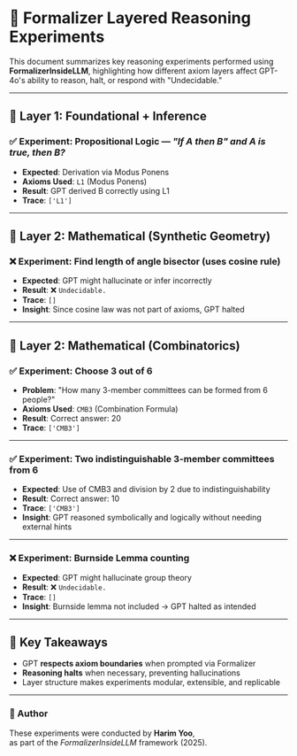 # 🧪 Formalizer Layered Reasoning Experiments

This document summarizes key reasoning experiments performed using **FormalizerInsideLLM**, highlighting how different axiom layers affect GPT-4o's ability to reason, halt, or respond with "Undecidable."

---

## 🧱 Layer 1: Foundational + Inference

### ✅ Experiment: Propositional Logic — *"If A then B" and A is true, then B?*
- **Expected**: Derivation via Modus Ponens
- **Axioms Used**: `L1` (Modus Ponens)
- **Result**: GPT derived B correctly using L1  
- **Trace**: `['L1']`

---

## 📐 Layer 2: Mathematical (Synthetic Geometry)

### ❌ Experiment: Find length of angle bisector (uses cosine rule)
- **Expected**: GPT might hallucinate or infer incorrectly
- **Result**: ❌ `Undecidable.`
- **Trace**: `[]`  
- **Insight**: Since cosine law was not part of axioms, GPT halted

---

## 📏 Layer 2: Mathematical (Combinatorics)

### ✅ Experiment: Choose 3 out of 6
- **Problem**: "How many 3-member committees can be formed from 6 people?"
- **Axioms Used**: `CMB3` (Combination Formula)
- **Result**: Correct answer: 20  
- **Trace**: `['CMB3']`

---

### ✅ Experiment: Two indistinguishable 3-member committees from 6
- **Expected**: Use of CMB3 and division by 2 due to indistinguishability
- **Result**: Correct answer: 10  
- **Trace**: `['CMB3']`  
- **Insight**: GPT reasoned symbolically and logically without needing external hints

---

### ❌ Experiment: Burnside Lemma counting
- **Expected**: GPT might hallucinate group theory
- **Result**: ❌ `Undecidable.`
- **Trace**: `[]`  
- **Insight**: Burnside lemma not included → GPT halted as intended

---

## 🧠 Key Takeaways

- GPT **respects axiom boundaries** when prompted via Formalizer
- **Reasoning halts** when necessary, preventing hallucinations
- Layer structure makes experiments modular, extensible, and replicable

---

### 🔖 Author

These experiments were conducted by **Harim Yoo**,  
as part of the *FormalizerInsideLLM* framework (2025).
